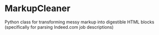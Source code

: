 # MarkupCleaner
Python class for transforming messy markup into digestible HTML blocks (specifically for parsing Indeed.com job descriptions) 

